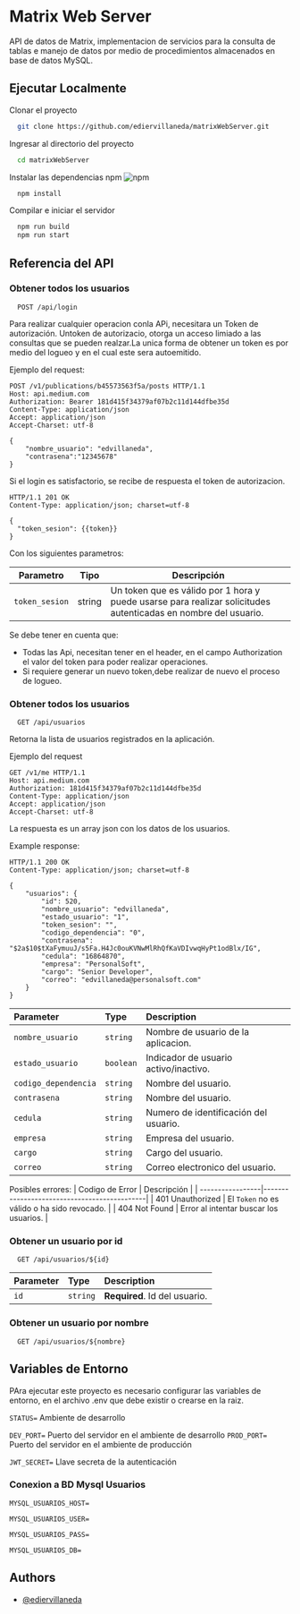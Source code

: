 # Matrix Web Server

API de datos de Matrix, implementacion de servicios para la consulta de tablas e manejo de datos por medio de procedimientos almacenados en base de datos MySQL.

## Ejecutar Localmente

Clonar el proyecto

```bash
  git clone https://github.com/ediervillaneda/matrixWebServer.git
```

Ingresar al directorio del proyecto

```bash
  cd matrixWebServer
```

Instalar las dependencias npm ![npm](https://img.shields.io/npm/v/bcryptjs)

```bash
  npm install
```

Compilar e iniciar el servidor

```bash
  npm run build
  npm run start
```

## Referencia del API

### Obtener todos los usuarios

```http
  POST /api/login
```
Para realizar cualquier operacion conla APi, necesitara un Token de autorización. Untoken de autorizacio, otorga un acceso limiado a las consultas que se pueden realzar.La unica forma de obtener un token es por medio del logueo y en el cual este sera autoemitido.

Ejemplo del request:
```
POST /v1/publications/b45573563f5a/posts HTTP/1.1
Host: api.medium.com
Authorization: Bearer 181d415f34379af07b2c11d144dfbe35d
Content-Type: application/json
Accept: application/json
Accept-Charset: utf-8

{
    "nombre_usuario": "edvillaneda",
    "contrasena":"12345678"
}
```

Si el login es satisfactorio, se recibe de respuesta el token de autorizacion.
```
HTTP/1.1 201 OK
Content-Type: application/json; charset=utf-8

{
  "token_sesion": {{token}}
}
```
Con los siguientes parametros:

| Parametro       | Tipo         |  Descripción                                     |
| -------------   |--------------|--------------------------------------------------|
| `token_sesion`  | string       |  Un token que es válido por 1 hora y puede usarse para realizar solicitudes autenticadas en nombre del usuario. |

Se debe tener en cuenta que:
- Todas las Api, necesitan tener en el header, en el campo Authorization el valor del token para poder realizar operaciones.
- Si requiere generar un nuevo token,debe realizar de nuevo el proceso de logueo.


### **Obtener todos los usuarios**

```http
  GET /api/usuarios
```
Retorna la lista de usuarios registrados en la aplicación.

Ejemplo del request

```
GET /v1/me HTTP/1.1
Host: api.medium.com
Authorization: 181d415f34379af07b2c11d144dfbe35d
Content-Type: application/json
Accept: application/json
Accept-Charset: utf-8
```

La respuesta es un array json con los datos de los usuarios.

Example response:

```
HTTP/1.1 200 OK
Content-Type: application/json; charset=utf-8

{
    "usuarios": {
        "id": 520,
        "nombre_usuario": "edvillaneda",
        "estado_usuario": "1",
        "token_sesion": "",
        "codigo_dependencia": "0",
        "contrasena": "$2a$10$tXaFymuuJ/s5Fa.H4Jc0ouKVNwMlRhQfKaVDIvwqHyPt1odBlx/IG",
        "cedula": "16864870",
        "empresa": "PersonalSoft",
        "cargo": "Senior Developer",
        "correo": "edvillaneda@personalsoft.com"
    }
}
```

| Parameter            | Type      | Description                           |
| :------------------- | :-------- | :-------------------------------------|
| `nombre_usuario`     | `string`  | Nombre de usuario de la aplicacion.   |
| `estado_usuario`     | `boolean` | Indicador de usuario activo/inactivo. |
| `codigo_dependencia` | `string`  | Nombre del usuario.                   |
| `contrasena`         | `string`  | Nombre del usuario.                   |
| `cedula`             | `string`  | Numero de identificación del usuario. |
| `empresa`            | `string`  | Empresa del usuario.                  |
| `cargo`              | `string`  | Cargo del usuario.                    |
| `correo`             | `string`  | Correo electronico del usuario.       |

Posibles errores:
| Codigo de Error  | Descripción                                 |
| -----------------|---------------------------------------------|
| 401 Unauthorized | El `Token` no es válido o ha sido revocado. |
| 404 Not Found    | Error al intentar buscar los usuarios.      |


### Obtener un usuario por id

```http
  GET /api/usuarios/${id}
```

| Parameter | Type     | Description                   |
| :-------- | :------- | :---------------------------- |
| `id`      | `string` | **Required**. Id del usuario. |

### Obtener un usuario por nombre

```http
  GET /api/usuarios/${nombre}
```

## Variables de Entorno

PAra ejecutar este proyecto es necesario configurar las variables de entorno, en el archivo .env que debe existir o crearse en la raiz.

`STATUS=` Ambiente de desarrollo

`DEV_PORT=` Puerto del servidor en el ambiente de desarrollo
`PROD_PORT=` Puerto del servidor en el ambiente de producción

`JWT_SECRET=` Llave secreta de la autenticación

### Conexion a BD Mysql Usuarios

`MYSQL_USUARIOS_HOST=`

`MYSQL_USUARIOS_USER=`

`MYSQL_USUARIOS_PASS=`

`MYSQL_USUARIOS_DB=`

## Authors

- [@ediervillaneda](https://www.github.com/ediervillaneda)